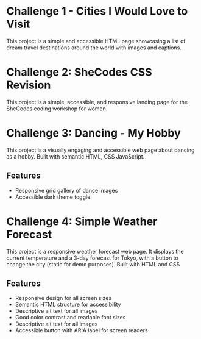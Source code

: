 # Challenge 1 - Cities I Would Love to Visit

This project is a simple and accessible HTML page showcasing a list of dream travel destinations around the world with images and captions.

# Challenge 2: SheCodes CSS Revision

This project is a simple, accessible, and responsive landing page for the SheCodes coding workshop for women.

# Challenge 3: Dancing - My Hobby

This project is a visually engaging and accessible web page about dancing as a hobby. Built with semantic HTML, CSS JavaScript.

## Features

- Responsive grid gallery of dance images
- Accessible dark theme toggle.

# Challenge 4: Simple Weather Forecast

This project is a responsive weather forecast web page. It displays the current temperature and a 3-day forecast for Tokyo, with a button to change the city (static for demo purposes). Built with HTML and CSS

## Features

- Responsive design for all screen sizes
- Semantic HTML structure for accessibility
- Descriptive alt text for all images
- Good color contrast and readable font sizes
- Descriptive alt text for all images
- Accessible button with ARIA label for screen readers
